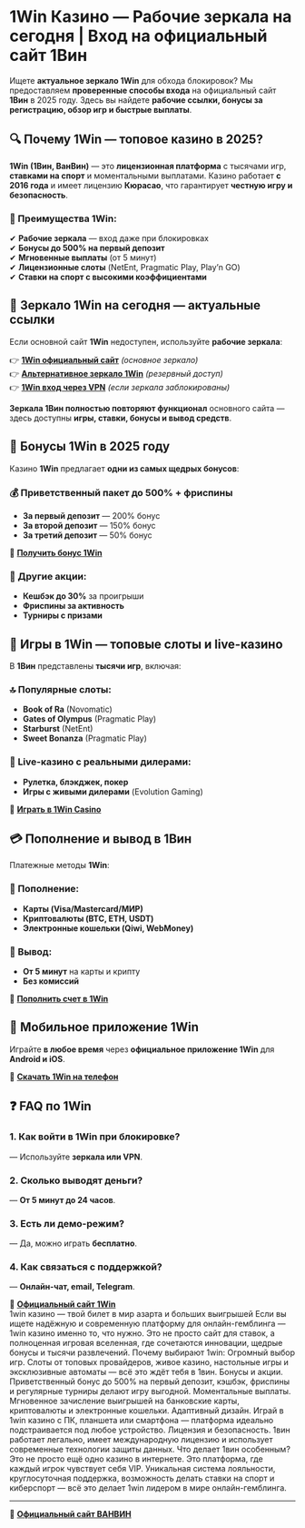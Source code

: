 # **1Win Казино — Рабочие зеркала на сегодня | Вход на официальный сайт 1Вин**  

Ищете **актуальное зеркало 1Win** для обхода блокировок? Мы предоставляем **проверенные способы входа** на официальный сайт **1Вин** в 2025 году. Здесь вы найдете **рабочие ссылки, бонусы за регистрацию, обзор игр и быстрые выплаты**.  

## **🔍 Почему 1Win — топовое казино в 2025?**  
**1Win (1Вин, ВанВин)** — это **лицензионная платформа** с тысячами игр, **ставками на спорт** и моментальными выплатами. Казино работает **с 2016 года** и имеет лицензию **Кюрасао**, что гарантирует **честную игру и безопасность**.  

### **🎯 Преимущества 1Win:**  
✔ **Рабочие зеркала** — вход даже при блокировках  
✔ **Бонусы до 500% на первый депозит**  
✔ **Мгновенные выплаты** (от 5 минут)  
✔ **Лицензионные слоты** (NetEnt, Pragmatic Play, Play’n GO)  
✔ **Ставки на спорт с высокими коэффициентами**  

## **🔗 Зеркало 1Win на сегодня — актуальные ссылки**  
Если основной сайт **1Win** недоступен, используйте **рабочие зеркала**:  

👉 **[1Win официальный сайт](https://bit.ly/4k716qs)** *(основное зеркало)*  
👉 **[Альтернативное зеркало 1Win](https://bit.ly/4k716qs)** *(резервный доступ)*  
👉 **[1Win вход через VPN](https://bit.ly/4k716qs)** *(если зеркала заблокированы)*  

**Зеркала 1Вин полностью повторяют функционал** основного сайта — здесь доступны **игры, ставки, бонусы и вывод средств**.  

## **🎁 Бонусы 1Win в 2025 году**  
Казино **1Win** предлагает **одни из самых щедрых бонусов**:  

### **💰 Приветственный пакет до 500% + фриспины**  
- **За первый депозит** — 200% бонус  
- **За второй депозит** — 150% бонус  
- **За третий депозит** — 50% бонус  

🔹 **[Получить бонус 1Win](https://bit.ly/4k716qs)**  

### **🎯 Другие акции:**  
- **Кешбэк до 30%** за проигрыши  
- **Фриспины за активность**  
- **Турниры с призами**  

## **🎰 Игры в 1Win — топовые слоты и live-казино**  
В **1Вин** представлены **тысячи игр**, включая:  

### **🔝 Популярные слоты:**  
- **Book of Ra** (Novomatic)  
- **Gates of Olympus** (Pragmatic Play)  
- **Starburst** (NetEnt)  
- **Sweet Bonanza** (Pragmatic Play)  

### **🎲 Live-казино с реальными дилерами:**  
- **Рулетка, блэкджек, покер**  
- **Игры с живыми дилерами** (Evolution Gaming)  

🔹 **[Играть в 1Win Casino](https://bit.ly/4k716qs)**  

## **💳 Пополнение и вывод в 1Вин**  
Платежные методы **1Win**:  

### **📌 Пополнение:**  
- **Карты (Visa/Mastercard/МИР)**  
- **Криптовалюты (BTC, ETH, USDT)**  
- **Электронные кошельки (Qiwi, WebMoney)**  

### **📌 Вывод:**  
- **От 5 минут** на карты и крипту  
- **Без комиссий**  

🔹 **[Пополнить счет в 1Win](https://bit.ly/4k716qs)**  

## **📱 Мобильное приложение 1Win**  
Играйте **в любое время** через **официальное приложение 1Win** для **Android и iOS**.  

🔹 **[Скачать 1Win на телефон](https://bit.ly/4k716qs)**  

## **❓ FAQ по 1Win**  

### **1. Как войти в 1Win при блокировке?**  
— Используйте **зеркала или VPN**.  

### **2. Сколько выводят деньги?**  
— **От 5 минут до 24 часов**.  

### **3. Есть ли демо-режим?**  
— Да, можно играть **бесплатно**.  

### **4. Как связаться с поддержкой?**  
— **Онлайн-чат, email, Telegram**.  

🔹 **[Официальный сайт 1Win](https://bit.ly/4k716qs)**  
1win казино — твой билет в мир азарта и больших выигрышей
Если вы ищете надёжную и современную платформу для онлайн-гемблинга — 1win казино именно то, что нужно. Это не просто сайт для ставок, а полноценная игровая вселенная, где сочетаются инновации, щедрые бонусы и тысячи развлечений.
Почему выбирают 1win:
Огромный выбор игр. Слоты от топовых провайдеров, живое казино, настольные игры и эксклюзивные автоматы — всё это ждёт тебя в 1вин.
Бонусы и акции. Приветственный бонус до 500% на первый депозит, кэшбэк, фриспины и регулярные турниры делают игру выгодной.
Моментальные выплаты. Мгновенное зачисление выигрышей на банковские карты, криптовалюты и электронные кошельки.
Адаптивный дизайн. Играй в 1win казино с ПК, планшета или смартфона — платформа идеально подстраивается под любое устройство.
Лицензия и безопасность. 1вин работает легально, имеет международную лицензию и использует современные технологии защиты данных.
Что делает 1вин особенным?
Это не просто ещё одно казино в интернете. Это платформа, где каждый игрок чувствует себя VIP. Уникальная система лояльности, круглосуточная поддержка, возможность делать ставки на спорт и киберспорт — всё это делает 1win лидером в мире онлайн-гемблинга.

---  
🔹 **[Официальный сайт ВАНВИН ](https://bit.ly/4k716qs)**  
